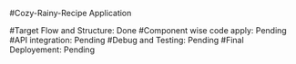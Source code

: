 #Cozy-Rainy-Recipe Application

#Target Flow and Structure: Done
#Component wise code apply: Pending
#API integration: Pending
#Debug and Testing: Pending 
#Final Deployement: Pending
